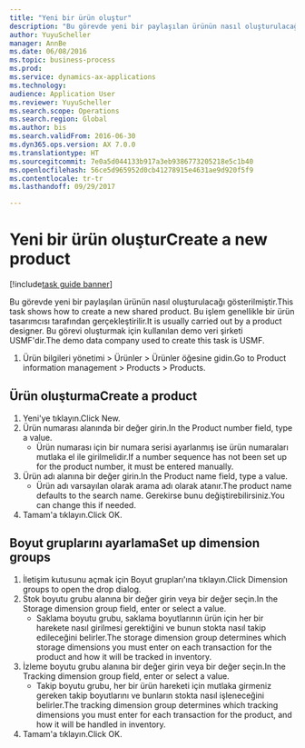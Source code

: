 ```yaml
--- 
title: "Yeni bir ürün oluştur"
description: "Bu görevde yeni bir paylaşılan ürünün nasıl oluşturulacağı gösterilmiştir."
author: YuyuScheller
manager: AnnBe
ms.date: 06/08/2016
ms.topic: business-process
ms.prod: 
ms.service: dynamics-ax-applications
ms.technology: 
audience: Application User
ms.reviewer: YuyuScheller
ms.search.scope: Operations
ms.search.region: Global
ms.author: bis
ms.search.validFrom: 2016-06-30
ms.dyn365.ops.version: AX 7.0.0
ms.translationtype: HT
ms.sourcegitcommit: 7e0a5d044133b917a3eb9386773205218e5c1b40
ms.openlocfilehash: 56ce5d965952d0cb41278915e4631ae9d920f5f9
ms.contentlocale: tr-tr
ms.lasthandoff: 09/29/2017

---
```

# <a name="create-a-new-product"></a><span data-ttu-id="d4d27-103">Yeni bir ürün oluştur</span><span class="sxs-lookup"><span data-stu-id="d4d27-103">Create a new product</span></span>

[!include[task guide banner](../../includes/task-guide-banner.md)]

<span data-ttu-id="d4d27-104">Bu görevde yeni bir paylaşılan ürünün nasıl oluşturulacağı gösterilmiştir.</span><span class="sxs-lookup"><span data-stu-id="d4d27-104">This task shows how to create a new shared product.</span></span> <span data-ttu-id="d4d27-105">Bu işlem genellikle bir ürün tasarımcısı tarafından gerçekleştirilir.</span><span class="sxs-lookup"><span data-stu-id="d4d27-105">It is usually carried out by a product designer.</span></span> <span data-ttu-id="d4d27-106">Bu görevi oluşturmak için kullanılan demo veri şirketi USMF'dir.</span><span class="sxs-lookup"><span data-stu-id="d4d27-106">The demo data company used to create this task is USMF.</span></span>

1. <span data-ttu-id="d4d27-107">Ürün bilgileri yönetimi > Ürünler > Ürünler öğesine gidin.</span><span class="sxs-lookup"><span data-stu-id="d4d27-107">Go to Product information management > Products > Products.</span></span>

## <a name="create-a-product"></a><span data-ttu-id="d4d27-108">Ürün oluşturma</span><span class="sxs-lookup"><span data-stu-id="d4d27-108">Create a product</span></span>
1. <span data-ttu-id="d4d27-109">Yeni'ye tıklayın.</span><span class="sxs-lookup"><span data-stu-id="d4d27-109">Click New.</span></span>
2. <span data-ttu-id="d4d27-110">Ürün numarası alanında bir değer girin.</span><span class="sxs-lookup"><span data-stu-id="d4d27-110">In the Product number field, type a value.</span></span>
    * <span data-ttu-id="d4d27-111">Ürün numarası için bir numara serisi ayarlanmış ise ürün numaraları mutlaka el ile girilmelidir.</span><span class="sxs-lookup"><span data-stu-id="d4d27-111">If a number sequence has not been set up for the product number, it must be entered manually.</span></span>  
3. <span data-ttu-id="d4d27-112">Ürün adı alanına bir değer girin.</span><span class="sxs-lookup"><span data-stu-id="d4d27-112">In the Product name field, type a value.</span></span>
    * <span data-ttu-id="d4d27-113">Ürün adı varsayılan olarak arama adı olarak atanır.</span><span class="sxs-lookup"><span data-stu-id="d4d27-113">The product name defaults to the search name.</span></span> <span data-ttu-id="d4d27-114">Gerekirse bunu değiştirebilirsiniz.</span><span class="sxs-lookup"><span data-stu-id="d4d27-114">You can change this if needed.</span></span>  
4. <span data-ttu-id="d4d27-115">Tamam'a tıklayın.</span><span class="sxs-lookup"><span data-stu-id="d4d27-115">Click OK.</span></span>

## <a name="set-up-dimension-groups"></a><span data-ttu-id="d4d27-116">Boyut gruplarını ayarlama</span><span class="sxs-lookup"><span data-stu-id="d4d27-116">Set up dimension groups</span></span>
1. <span data-ttu-id="d4d27-117">İletişim kutusunu açmak için Boyut grupları'ına tıklayın.</span><span class="sxs-lookup"><span data-stu-id="d4d27-117">Click Dimension groups to open the drop dialog.</span></span>
2. <span data-ttu-id="d4d27-118">Stok boyutu grubu alanına bir değer girin veya bir değer seçin.</span><span class="sxs-lookup"><span data-stu-id="d4d27-118">In the Storage dimension group field, enter or select a value.</span></span>
    * <span data-ttu-id="d4d27-119">Saklama boyutu grubu, saklama boyutlarının ürün için her bir harekete nasıl girilmesi gerektiğini ve bunun stokta nasıl takip edileceğini belirler.</span><span class="sxs-lookup"><span data-stu-id="d4d27-119">The storage dimension group determines which storage dimensions you must enter on each transaction for the product and how it will be tracked in inventory.</span></span>  
3. <span data-ttu-id="d4d27-120">İzleme boyutu grubu alanına bir değer girin veya bir değer seçin.</span><span class="sxs-lookup"><span data-stu-id="d4d27-120">In the Tracking dimension group field, enter or select a value.</span></span>
    * <span data-ttu-id="d4d27-121">Takip boyutu grubu, her bir ürün hareketi için mutlaka girmeniz gereken takip boyutlarını ve bunların stokta nasıl işleneceğini belirler.</span><span class="sxs-lookup"><span data-stu-id="d4d27-121">The tracking dimension group determines which tracking dimensions you must enter for each transaction for the product, and how it will be handled in inventory.</span></span>  
4. <span data-ttu-id="d4d27-122">Tamam'a tıklayın.</span><span class="sxs-lookup"><span data-stu-id="d4d27-122">Click OK.</span></span>


